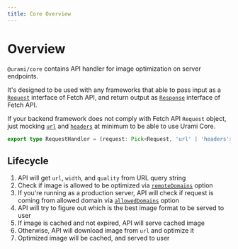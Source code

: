 ```yaml
---
title: Core Overview
---
```


# Overview

`@urami/core` contains API handler for image optimization on server endpoints.

It's designed to be used with any frameworks that able to pass input as a [`Request`](https://developer.mozilla.org/en-US/docs/Web/API/Request) interface of Fetch API, and return output as [`Response`](https://developer.mozilla.org/en-US/docs/Web/API/Response) interface of Fetch API.

If your backend framework does not comply with Fetch API `Request` object, just mocking [`url`](https://developer.mozilla.org/en-US/docs/Web/API/Request/url) and [`headers`](https://developer.mozilla.org/en-US/docs/Web/API/Request/headers) at minimum to be able to use Urami Core.

```ts
export type RequestHandler = (request: Pick<Request, 'url' | 'headers'>) => Promise<Response>
```

## Lifecycle

1. API will get `url`, `width`, and `quality` from URL query string
2. Check if image is allowed to be optimized via [`remoteDomains`](/core/configuration#remotedomains) option
3. If you're running as a production server, API will check if request is coming from allowed domain via [`allowedDomains`](/core/configuration#alloweddomains) option
4. API will try to figure out which is the best image format to be served to user
5. If image is cached and not expired, API will serve cached image
6. Otherwise, API will download image from `url` and optimize it
7. Optimized image will be cached, and served to user